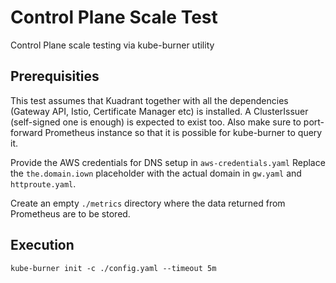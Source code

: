 # Control Plane Scale Test

Control Plane scale testing via kube-burner utility

## Prerequisities

This test assumes that Kuadrant together with all the dependencies (Gateway API, Istio, Certificate Manager etc) is installed. A ClusterIssuer (self-signed one is enough) is expected to exist too. Also make sure to port-forward Prometheus instance so that it is possible for kube-burner to query it.

Provide the AWS credentials for DNS setup in `aws-credentials.yaml`
Replace the `the.domain.iown` placeholder with the actual domain in `gw.yaml` and `httproute.yaml`.

Create an empty `./metrics` directory where the data returned from Prometheus are to be stored.

## Execution

`kube-burner init -c ./config.yaml --timeout 5m`
